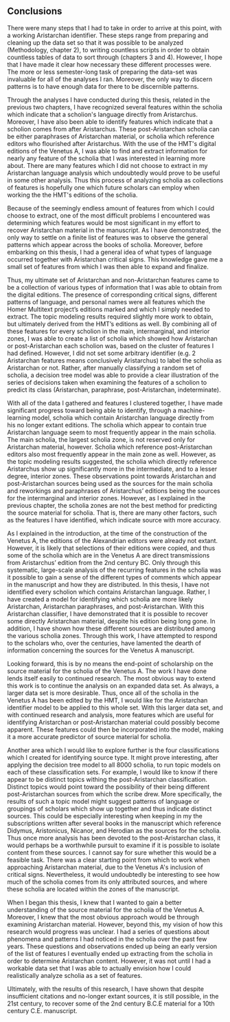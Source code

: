 ## Conclusions

There were many steps that I had to take in order to arrive at this point, with a working Aristarchan identifier. These steps range from preparing and cleaning up the data set so that it was possible to be analyzed (Methodology, chapter 2), to writing countless scripts in order to obtain countless tables of data to sort through (chapters 3 and 4). However, I hope that I have made it clear how necessary these different processes were. The more or less semester-long task of preparing the data-set was invaluable for all of the analyses I ran. Moreover, the only way to discern patterns is to have enough data for there to be discernible patterns. 

Through the analyses I have conducted during this thesis, related in the previous two chapters, I have recognized several features within the scholia which indicate that a scholion's language directly from Aristarchus. Moreover, I have also been able to identify features which indicate that a scholion comes from after Aristarchus. These post-Aristarchan scholia can be either paraphrases of Aristarchan material, or scholia which reference editors who flourished after Aristarchus. With the use of the HMT's digital editions of the Venetus A, I was able to find and extract information for nearly any feature of the scholia that I was interested in learning more about. There are many features which I did not choose to extract in my Aristarchan language analysis which undoubtedly would prove to be useful in some other analysis. Thus this process of analyzing scholia as collections of features is hopefully one which future scholars can employ when working the the HMT's editions of the scholia.

Because of the seemingly endless amount of features from which I could choose to extract, one of the most difficult problems I encountered was determining which features would be most significant in my effort to recover Aristarchan material in the manuscript. 
As I have demonstrated, the only way to settle on a finite list of features was to observe the general patterns which appear across the books of scholia. Moreover, before embarking on this thesis, I had a general idea of what types of language occurred together with Aristarchan critical signs. This knowledge gave me a small set of features from which I was then able to expand and finalize. 

Thus, my ultimate set of Aristarchan and non-Aristarchan features came to be a collection of various types of information that I was able to obtain from the digital editions. The presence of corresponding critical signs, different patterns of language, and personal names were all features which the Homer Multitext project’s editions marked and which I simply needed to extract. The topic modeling results required slightly more work to obtain, but ultimately derived from the HMT’s editions as well. By combining all of these features for every scholion in the main, intermarginal, and interior zones,  I was able to create a list of scholia which showed how Aristarchan or post-Aristarchan each scholion was, based on the cluster of features I had defined. However, I did not set some arbitrary identifier (e.g. 2 Aristarchan features means conclusively Aristarchus) to label the scholia as Aristarchan or not. Rather, after manually classifying a random set of scholia, a decision tree model was able to provide a clear illustration of the series of decisions taken when examining the features of a scholion to predict its class (Aristarchan, paraphrase, post-Aristarchan, indeterminate).

With all of the data I gathered and features I clustered together, I have made significant progress toward being able to identify, through a machine-learning model, scholia which contain Aristarchan language directly from his no longer extant editions. The scholia which appear to contain true Aristarchan language seem to most frequently appear in the main scholia. The main scholia, the largest scholia zone, is not reserved only for Aristarchan material, however. Scholia which reference post-Aristarchan editors also most frequently appear in the main zone as well. However, as the topic modeling results suggested, the scholia which directly reference Aristarchus show up significantly more in the intermediate, and to a lesser degree, interior zones. These observations point towards Aristarchan and post-Aristarchan sources being used as the sources for the main scholia and reworkings and paraphrases of Aristarchus’ editions being the sources for the intermarginal and interior zones. However, as I explained in the previous chapter, the scholia zones are not the best method for predicting the source material for scholia. That is, there are many other factors, such as the features I have identified, which indicate source with more accuracy. 

As I explained in the introduction, at the time of the construction of the Venetus A, the editions of the Alexandrian editors were already not extant. However, it is likely that selections of their editions were copied, and thus some of the scholia which are in the Venetus A are direct transmissions from Aristarchus’ edition from the 2nd century BC. Only through this systematic, large-scale analysis of the recurring features in the scholia was it possible to gain a sense of the different types of comments which appear in the manuscript and how they are distributed. In this thesis, I have not identified every scholion which contains Aristarchan language. Rather, I have created a model for identifying which scholia are more likely Aristarchan, Aristarchan paraphrases, and post-Aristarchan. With this Aristarchan classifier, I have demonstrated that it is possible to recover some directly Aristarchan material, despite his edition being long gone. In addition, I have shown how these different sources are distributed among the various scholia zones. Through this work, I have attempted to respond to the scholars who, over the centuries, have lamented the dearth of information concerning the sources for the Venetus A manuscript.

Looking forward, this is by no means the end-point of scholarship on the source material for the scholia of the Venetus A. The work I have done lends itself easily to continued research. The most obvious way to extend this work is to continue the analysis on an expanded data set. As always, a larger data set is more desirable. Thus, once all of the scholia in the Venetus A has been edited by the HMT, I would like for the Aristarchan identifier model to be applied to this whole set. With this larger data set, and with continued research and analysis, more features which are useful for identifying Aristarchan or post-Aristarchan material could possibly become apparent. These features could then be incorporated into the model, making it a more accurate predictor of source material for scholia.

Another area which I would like to explore further is the four classifications which I created for identifying source type. It might prove interesting, after applying the decision tree model to all 8000 scholia, to run topic models on each of these classification sets. For example, I would like to know if there appear to be distinct topics withing the post-Aristarchan classification. Distinct topics would point toward the possibility of their being different post-Aristarchan sources from which the scribe drew. More specifically, the results of such a topic model might suggest patterns of language or groupings of scholars which show up together and thus indicate distinct sources. This could be especially interesting when keeping in my the subscriptions written after several books in the manuscript which reference Didymus, Aristonicus, Nicanor, and Herodian as the sources for the scholia. Thus once more analysis has been devoted to the post-Aristarchan class, it would perhaps be a worthwhile pursuit to examine if it is possible to isolate content from these sources. I cannot say for sure whether this would be a feasible task. There was a clear starting point from which to work when approaching Aristarchan material, due to the Venetus A's inclusion of critical signs. Nevertheless, it would undoubtedly be interesting to see how much of the scholia comes from its only attributed sources, and where these scholia are located within the zones of the manuscript. 

When I began this thesis, I knew that I wanted to gain a better understanding of the source material for the scholia of the Venetus A. Moreover, I knew that the most obvious approach would be through examining Aristarchan material. However, beyond this, my vision of how this research would progress was unclear. I had a series of questions about phenomena and patterns I had noticed in the scholia over the past few years. These questions and observations ended up being an early version of the list of features I eventually ended up extracting from the scholia in order to determine Aristarchan content. However, it was not until I had a workable data set that I was able to actually envision how I could realistically analyze scholia as a set of features. 

Ultimately, with the results of this research, I have shown that despite insufficient citations and no-longer extant sources, it is still possible, in the 21st century, to recover some of the 2nd century B.C.E material for a 10th century C.E. manuscript. 
